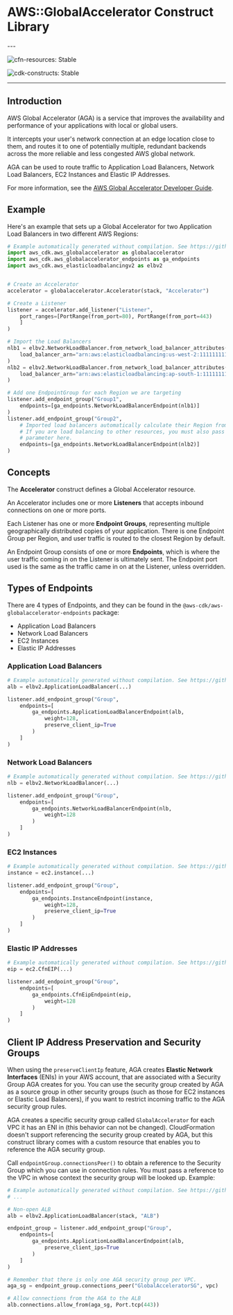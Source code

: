 # AWS::GlobalAccelerator Construct Library

<!--BEGIN STABILITY BANNER-->---


![cfn-resources: Stable](https://img.shields.io/badge/cfn--resources-stable-success.svg?style=for-the-badge)

![cdk-constructs: Stable](https://img.shields.io/badge/cdk--constructs-stable-success.svg?style=for-the-badge)

---
<!--END STABILITY BANNER-->

## Introduction

AWS Global Accelerator (AGA) is a service that improves the availability and
performance of your applications with local or global users.

It intercepts your user's network connection at an edge location close to
them, and routes it to one of potentially multiple, redundant backends across
the more reliable and less congested AWS global network.

AGA can be used to route traffic to Application Load Balancers, Network Load
Balancers, EC2 Instances and Elastic IP Addresses.

For more information, see the [AWS Global
Accelerator Developer Guide](https://docs.aws.amazon.com/AWSCloudFormation/latest/UserGuide/AWS_GlobalAccelerator.html).

## Example

Here's an example that sets up a Global Accelerator for two Application Load
Balancers in two different AWS Regions:

```python
# Example automatically generated without compilation. See https://github.com/aws/jsii/issues/826
import aws_cdk.aws_globalaccelerator as globalaccelerator
import aws_cdk.aws_globalaccelerator_endpoints as ga_endpoints
import aws_cdk.aws_elasticloadbalancingv2 as elbv2


# Create an Accelerator
accelerator = globalaccelerator.Accelerator(stack, "Accelerator")

# Create a Listener
listener = accelerator.add_listener("Listener",
    port_ranges=[PortRange(from_port=80), PortRange(from_port=443)
    ]
)

# Import the Load Balancers
nlb1 = elbv2.NetworkLoadBalancer.from_network_load_balancer_attributes(stack, "NLB1",
    load_balancer_arn="arn:aws:elasticloadbalancing:us-west-2:111111111111:loadbalancer/app/my-load-balancer1/e16bef66805b"
)
nlb2 = elbv2.NetworkLoadBalancer.from_network_load_balancer_attributes(stack, "NLB2",
    load_balancer_arn="arn:aws:elasticloadbalancing:ap-south-1:111111111111:loadbalancer/app/my-load-balancer2/5513dc2ea8a1"
)

# Add one EndpointGroup for each Region we are targeting
listener.add_endpoint_group("Group1",
    endpoints=[ga_endpoints.NetworkLoadBalancerEndpoint(nlb1)]
)
listener.add_endpoint_group("Group2",
    # Imported load balancers automatically calculate their Region from the ARN.
    # If you are load balancing to other resources, you must also pass a `region`
    # parameter here.
    endpoints=[ga_endpoints.NetworkLoadBalancerEndpoint(nlb2)]
)
```

## Concepts

The **Accelerator** construct defines a Global Accelerator resource.

An Accelerator includes one or more **Listeners** that accepts inbound
connections on one or more ports.

Each Listener has one or more **Endpoint Groups**, representing multiple
geographically distributed copies of your application. There is one Endpoint
Group per Region, and user traffic is routed to the closest Region by default.

An Endpoint Group consists of one or more **Endpoints**, which is where the
user traffic coming in on the Listener is ultimately sent. The Endpoint port
used is the same as the traffic came in on at the Listener, unless overridden.

## Types of Endpoints

There are 4 types of Endpoints, and they can be found in the
`@aws-cdk/aws-globalaccelerator-endpoints` package:

* Application Load Balancers
* Network Load Balancers
* EC2 Instances
* Elastic IP Addresses

### Application Load Balancers

```python
# Example automatically generated without compilation. See https://github.com/aws/jsii/issues/826
alb = elbv2.ApplicationLoadBalancer(...)

listener.add_endpoint_group("Group",
    endpoints=[
        ga_endpoints.ApplicationLoadBalancerEndpoint(alb,
            weight=128,
            preserve_client_ip=True
        )
    ]
)
```

### Network Load Balancers

```python
# Example automatically generated without compilation. See https://github.com/aws/jsii/issues/826
nlb = elbv2.NetworkLoadBalancer(...)

listener.add_endpoint_group("Group",
    endpoints=[
        ga_endpoints.NetworkLoadBalancerEndpoint(nlb,
            weight=128
        )
    ]
)
```

### EC2 Instances

```python
# Example automatically generated without compilation. See https://github.com/aws/jsii/issues/826
instance = ec2.instance(...)

listener.add_endpoint_group("Group",
    endpoints=[
        ga_endpoints.InstanceEndpoint(instance,
            weight=128,
            preserve_client_ip=True
        )
    ]
)
```

### Elastic IP Addresses

```python
# Example automatically generated without compilation. See https://github.com/aws/jsii/issues/826
eip = ec2.CfnEIP(...)

listener.add_endpoint_group("Group",
    endpoints=[
        ga_endpoints.CfnEipEndpoint(eip,
            weight=128
        )
    ]
)
```

## Client IP Address Preservation and Security Groups

When using the `preserveClientIp` feature, AGA creates
**Elastic Network Interfaces** (ENIs) in your AWS account, that are
associated with a Security Group AGA creates for you. You can use the
security group created by AGA as a source group in other security groups
(such as those for EC2 instances or Elastic Load Balancers), if you want to
restrict incoming traffic to the AGA security group rules.

AGA creates a specific security group called `GlobalAccelerator` for each VPC
it has an ENI in (this behavior can not be changed). CloudFormation doesn't
support referencing the security group created by AGA, but this construct
library comes with a custom resource that enables you to reference the AGA
security group.

Call `endpointGroup.connectionsPeer()` to obtain a reference to the Security Group
which you can use in connection rules. You must pass a reference to the VPC in whose
context the security group will be looked up. Example:

```python
# Example automatically generated without compilation. See https://github.com/aws/jsii/issues/826
# ...

# Non-open ALB
alb = elbv2.ApplicationLoadBalancer(stack, "ALB")

endpoint_group = listener.add_endpoint_group("Group",
    endpoints=[
        ga_endpoints.ApplicationLoadBalancerEndpoint(alb,
            preserve_client_ips=True
        )
    ]
)

# Remember that there is only one AGA security group per VPC.
aga_sg = endpoint_group.connections_peer("GlobalAcceleratorSG", vpc)

# Allow connections from the AGA to the ALB
alb.connections.allow_from(aga_sg, Port.tcp(443))
```
